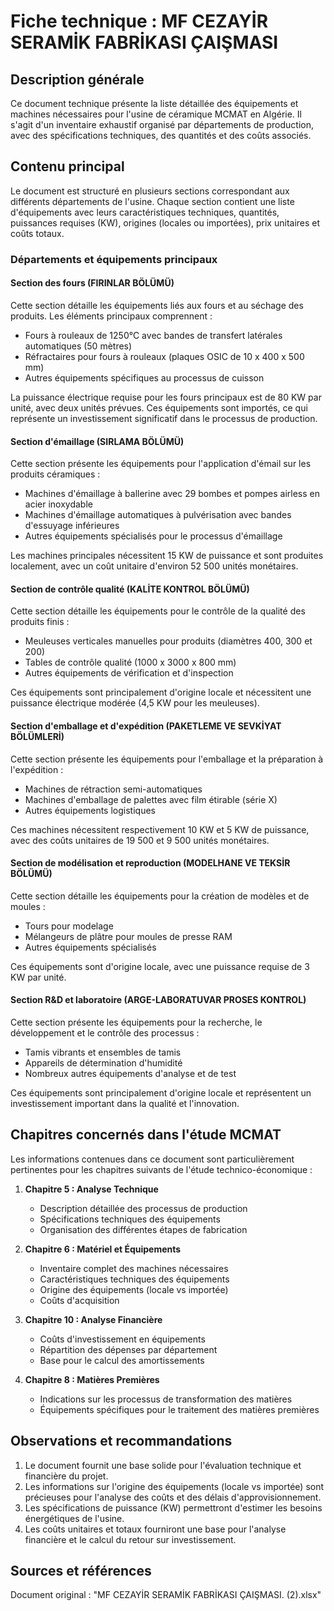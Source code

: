 # Fiche technique : MF CEZAYİR SERAMİK FABRİKASI ÇAIŞMASI

## Description générale
Ce document technique présente la liste détaillée des équipements et machines nécessaires pour l'usine de céramique MCMAT en Algérie. Il s'agit d'un inventaire exhaustif organisé par départements de production, avec des spécifications techniques, des quantités et des coûts associés.

## Contenu principal
Le document est structuré en plusieurs sections correspondant aux différents départements de l'usine. Chaque section contient une liste d'équipements avec leurs caractéristiques techniques, quantités, puissances requises (KW), origines (locales ou importées), prix unitaires et coûts totaux.

### Départements et équipements principaux

#### Section des fours (FIRINLAR BÖLÜMÜ)
Cette section détaille les équipements liés aux fours et au séchage des produits. Les éléments principaux comprennent :
- Fours à rouleaux de 1250°C avec bandes de transfert latérales automatiques (50 mètres)
- Réfractaires pour fours à rouleaux (plaques OSIC de 10 x 400 x 500 mm)
- Autres équipements spécifiques au processus de cuisson

La puissance électrique requise pour les fours principaux est de 80 KW par unité, avec deux unités prévues. Ces équipements sont importés, ce qui représente un investissement significatif dans le processus de production.

#### Section d'émaillage (SIRLAMA BÖLÜMÜ)
Cette section présente les équipements pour l'application d'émail sur les produits céramiques :
- Machines d'émaillage à ballerine avec 29 bombes et pompes airless en acier inoxydable
- Machines d'émaillage automatiques à pulvérisation avec bandes d'essuyage inférieures
- Autres équipements spécialisés pour le processus d'émaillage

Les machines principales nécessitent 15 KW de puissance et sont produites localement, avec un coût unitaire d'environ 52 500 unités monétaires.

#### Section de contrôle qualité (KALİTE KONTROL BÖLÜMÜ)
Cette section détaille les équipements pour le contrôle de la qualité des produits finis :
- Meuleuses verticales manuelles pour produits (diamètres 400, 300 et 200)
- Tables de contrôle qualité (1000 x 3000 x 800 mm)
- Autres équipements de vérification et d'inspection

Ces équipements sont principalement d'origine locale et nécessitent une puissance électrique modérée (4,5 KW pour les meuleuses).

#### Section d'emballage et d'expédition (PAKETLEME VE SEVKİYAT BÖLÜMLERİ)
Cette section présente les équipements pour l'emballage et la préparation à l'expédition :
- Machines de rétraction semi-automatiques
- Machines d'emballage de palettes avec film étirable (série X)
- Autres équipements logistiques

Ces machines nécessitent respectivement 10 KW et 5 KW de puissance, avec des coûts unitaires de 19 500 et 9 500 unités monétaires.

#### Section de modélisation et reproduction (MODELHANE VE TEKSİR BÖLÜMÜ)
Cette section détaille les équipements pour la création de modèles et de moules :
- Tours pour modelage
- Mélangeurs de plâtre pour moules de presse RAM
- Autres équipements spécialisés

Ces équipements sont d'origine locale, avec une puissance requise de 3 KW par unité.

#### Section R&D et laboratoire (ARGE-LABORATUVAR PROSES KONTROL)
Cette section présente les équipements pour la recherche, le développement et le contrôle des processus :
- Tamis vibrants et ensembles de tamis
- Appareils de détermination d'humidité
- Nombreux autres équipements d'analyse et de test

Ces équipements sont principalement d'origine locale et représentent un investissement important dans la qualité et l'innovation.

## Chapitres concernés dans l'étude MCMAT
Les informations contenues dans ce document sont particulièrement pertinentes pour les chapitres suivants de l'étude technico-économique :

1. **Chapitre 5 : Analyse Technique**
   - Description détaillée des processus de production
   - Spécifications techniques des équipements
   - Organisation des différentes étapes de fabrication

2. **Chapitre 6 : Matériel et Équipements**
   - Inventaire complet des machines nécessaires
   - Caractéristiques techniques des équipements
   - Origine des équipements (locale vs importée)
   - Coûts d'acquisition

3. **Chapitre 10 : Analyse Financière**
   - Coûts d'investissement en équipements
   - Répartition des dépenses par département
   - Base pour le calcul des amortissements

4. **Chapitre 8 : Matières Premières**
   - Indications sur les processus de transformation des matières
   - Équipements spécifiques pour le traitement des matières premières

## Observations et recommandations
1. Le document fournit une base solide pour l'évaluation technique et financière du projet.
2. Les informations sur l'origine des équipements (locale vs importée) sont précieuses pour l'analyse des coûts et des délais d'approvisionnement.
3. Les spécifications de puissance (KW) permettront d'estimer les besoins énergétiques de l'usine.
4. Les coûts unitaires et totaux fourniront une base pour l'analyse financière et le calcul du retour sur investissement.

## Sources et références
Document original : "MF CEZAYİR SERAMİK FABRİKASI ÇAIŞMASI. (2).xlsx"
